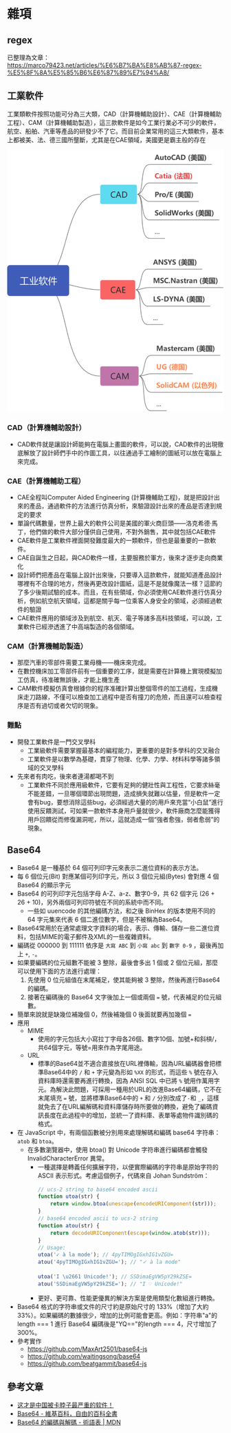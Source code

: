 # 雜項

## regex

已整理為文章： https://marco79423.net/articles/%E6%B7%BA%E8%AB%87-regex-%E5%8F%8A%E5%85%B6%E6%87%89%E7%94%A8/

## 工業軟件

工業類軟件按照功能可分為三大類，CAD（計算機輔助設計）、CAE（計算機輔助工程）、CAM（計算機輔助製造），這三款軟件是如今工業行業必不可少的軟件，航空、船舶、汽車等產品的研發少不了它。而目前企業常用的這三大類軟件，基本上都被美、法、德三國所壟斷，尤其是在CAE領域，美國更是霸主般的存在

![工業軟件分類](./images/工業軟件分類.webp)

### CAD（計算機輔助設計）

* CAD軟件就是讓設計師能夠在電腦上畫圖的軟件，可以說，CAD軟件的出現徹底解放了設計師們手中的作圖工具，以往通過手工繪制的圖紙可以放在電腦上來完成。

### CAE（計算機輔助工程）

* CAE全程叫Computer Aided Engineering (計算機輔助工程)，就是把設計出來的產品，通過軟件的方法進行仿真分析，來驗證設計出來的產品是否達到規定的要求
* 單論代碼數量，世界上最大的軟件公司是美國的軍火商巨頭——洛克希德·馬丁，他們做的軟件大部分僅供自己使用，不對外銷售，其中就包括CAE軟件
* CAE軟件是工業軟件裡面開發難度最大的一類軟件，但也是最重要的一款軟件。
* CAE自誕生之日起，與CAD軟件一樣，主要服務於軍方，後來才逐步走向商業化
* 設計師們把產品在電腦上設計出來後，只要導入這款軟件，就能知道產品設計哪裡有不合理的地方，然後再更改設計圖紙，這是不是就像魔法一樣？這節約了多少後期試驗的成本。而且，在有些領域，你必須使用CAE軟件進行仿真分析，例如航空航天領域，這都是關乎每一位乘客人身安全的領域，必須經過軟件的驗證
* CAE軟件應用的領域涉及到航空、航天、電子等諸多高科技領域，可以說，工業軟件已經滲透進了中高端製造的各個領域。

### CAM（計算機輔助製造）

* 那麼汽車的零部件需要工業母機——機床來完成。
* 在數控機床加工零部件前有一個重要的工序，就是需要在計算機上實現模擬加工仿真，待准確無誤後，才能上機生產
* CAM軟件模擬仿真會根據你的程序准確計算出整個零件的加工過程，生成機床走刀路線，不僅可以檢查加工過程中是否有撞刀的危險，而且還可以檢查程序是否有過切或者欠切的現象。

### 難點

* 開發工業軟件是一門交叉學科
    * 工業級軟件需要掌握最基本的編程能力，更重要的是對多學科的交叉融合
    * 工業軟件是以數學為基礎，貫穿了物理、化學、力學、材料科學等諸多領域的交叉學科
* 先來者有肉吃，後來者連湯都喝不到
    * 工業軟件不同於應用級軟件，它要有足夠的健壯性與工程性，它要求絲毫不能差錯，一旦哪個環節出現問題，造成損失就難以估量，但是軟件一定會有bug，要想消除這些bug，必須經過大量的的用戶來充當“小白鼠”進行使用反饋測試，可如果一款軟件本身用戶量就很少，軟件廠商怎麼能獲得用戶回饋從而修復漏洞呢，所以，這就造成一個“強者愈強，弱者愈弱”的現象。


## Base64

* Base64 是一種基於 64 個可列印字元來表示二進位資料的表示方法。
* 每 6 個位元(Bit) 對應某個可列印字元，所以 3 個位元組(Bytes) 會對應 4 個 Base64 的顯示字元
* Base64 的可列印字元包括字母 A-Z、a-z、數字0-9，共 62 個字元 (26 + 26 + 10)，另外兩個可列印符號在不同的系統中而不同。
    * 一些如 uuencode 的其他編碼方法，和之後 BinHex 的版本使用不同的 64 字元集來代表 6 個二進位數字，但是不被稱為Base64。
* Base64常用於在通常處理文字資料的場合，表示、傳輸、儲存一些二進位資料，包括MIME的電子郵件及XML的一些複雜資料。
* 編碼從 000000 到 111111 依序是 `大寫 ABC` 到 `小寫 abc` 到 `數字 0-9` ，最後再加上 `+`, `-`。
* 如果要編碼的位元組數不能被 3 整除，最後會多出 1 個或 2 個位元組，那麼可以使用下面的方法進行處理：
    1. 先使用 0 位元組值在末尾補足，使其能夠被 3 整除，然後再進行Base64的編碼。
    2. 接著在編碼後的 Base64 文字後加上一個或兩個 `=` 號，代表補足的位元組數。
* 簡單來說就是缺幾位補幾個 0，然後補幾個 0 後面就要再加幾個 `=`
* 應用
    * MIME
        * 使用的字元包括大小寫拉丁字母各26個、數字10個、加號+和斜槓/，共64個字元，等號=用來作為字尾用途。
    * URL
        * 標準的Base64並不適合直接放在URL裡傳輸，因為URL編碼器會把標準Base64中的 `/` 和 `+` 字元變為形如 `%XX` 的形式，而這些 `%` 號在存入資料庫時還需要再進行轉換，因為 ANSI SQL 中已將 `%` 號用作萬用字元。為解決此問題，可採用一種用於URL的改進Base64編碼，它不在末尾填充 `=` 號，並將標準Base64中的 `+` 和 `/` 分別改成了`-`和 `_`，這樣就免去了在URL編解碼和資料庫儲存時所要做的轉換，避免了編碼資訊長度在此過程中的增加，並統一了資料庫、表單等處物件識別碼的格式。
* 在 JavaScript 中，有兩個函數被分別用來處理解碼和編碼 base64 字符串： `atob` 和 `btoa`。
    * 在多數瀏覽器中，使用 btoa() 對 Unicode 字符串進行編碼都會觸發 InvalidCharacterError 異常。
        * 一種選擇是轉義任何擴展字符，以便實際編碼的字符串是原始字符的 ASCII 表示形式。考慮這個例子，代碼來自 Johan Sundström：
            ```js
            // ucs-2 string to base64 encoded ascii
            function utoa(str) {
                return window.btoa(unescape(encodeURIComponent(str)));
            }
            // base64 encoded ascii to ucs-2 string
            function atou(str) {
                return decodeURIComponent(escape(window.atob(str)));
            }
            // Usage:
            utoa('✓ à la mode'); // 4pyTIMOgIGxhIG1vZGU=
            atou('4pyTIMOgIGxhIG1vZGU='); // "✓ à la mode"

            utoa('I \u2661 Unicode!'); // SSDimaEgVW5pY29kZSE=
            atou('SSDimaEgVW5pY29kZSE='); // "I ♡ Unicode!"
            ```
        * 更好、更可靠、性能更優異的解決方案是使用類型化數組進行轉換。
* Base64 格式的字符串或文件的尺寸約是原始尺寸的 133%（增加了大約 33%）。如果編碼的數據很少，增加的比例可能會更高。例如：字符串"a"的 length === 1 進行 Base64 編碼後是"YQ=="的length === 4，尺寸增加了 300%。
* 參考實作
    * https://github.com/MaxArt2501/base64-js
    * https://github.com/waitingsong/base64
    * https://github.com/beatgammit/base64-js

## 參考文章

* [这才是中国被卡脖子最严重的软件！](https://mp.weixin.qq.com/s/u7jBite9x3RFFn7q7ICHTQ)
* [Base64 - 維基百科，自由的百科全書](https://zh.wikipedia.org/zh-tw/Base64)
* [Base64 的編碼與解碼 - 術語表 | MDN](https://developer.mozilla.org/zh-CN/docs/Glossary/Base64)
